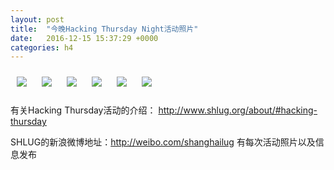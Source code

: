 ```yaml
---
layout: post
title:  "今晚Hacking Thursday Night活动照片"
date:   2016-12-15 15:37:29 +0000
categories: h4
---
```


[<img style='margin:10px;' src='/res2016/gc15.h4/gc15_1956_5800+08.1920p.jpg'>](/res2016/gc15.h4/gc15_1956_5800+08.JPG)
[<img style='margin:10px;' src='/res2016/gc15.h4/gc15_2024_5000+08.1920p.jpg'>](/res2016/gc15.h4/gc15_2024_5000+08.JPG)
[<img style='margin:10px;' src='/res2016/gc15.h4/gc15_2025_0700+08.1920p.jpg'>](/res2016/gc15.h4/gc15_2025_0700+08.JPG)
[<img style='margin:10px;' src='/res2016/gc15.h4/gc15_2026_0300+08.1920p.jpg'>](/res2016/gc15.h4/gc15_2026_0300+08.JPG)
[<img style='margin:10px;' src='/res2016/gc15.h4/gc15_2051_3400+08.1920p.jpg'>](/res2016/gc15.h4/gc15_2051_3400+08.JPG)
[<img style='margin:10px;' src='/res2016/gc15.h4/gc15_2056_0600+08.1920p.jpg'>](/res2016/gc15.h4/gc15_2056_0600+08.JPG)

有关Hacking Thursday活动的介绍：
http://www.shlug.org/about/#hacking-thursday

SHLUG的新浪微博地址：http://weibo.com/shanghailug 有每次活动照片以及信息发布


